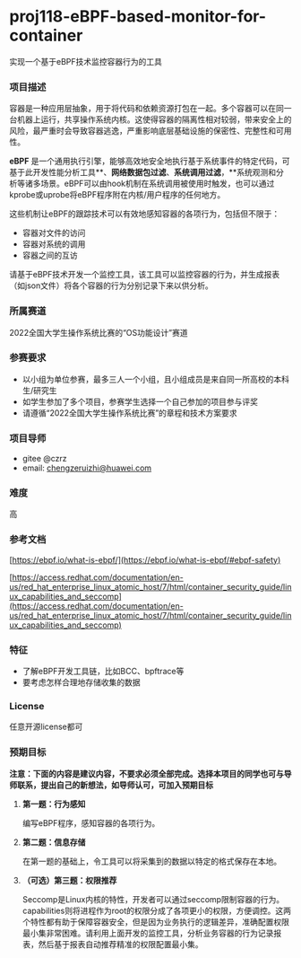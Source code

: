# proj118-eBPF-based-monitor-for-container
实现一个基于eBPF技术监控容器行为的工具

### 项目描述

容器是一种应用层抽象，用于将代码和依赖资源打包在一起。多个容器可以在同一台机器上运行，共享操作系统内核。这使得容器的隔离性相对较弱，带来安全上的风险，最严重时会导致容器逃逸，严重影响底层基础设施的保密性、完整性和可用性。

**eBPF** 是一个通用执行引擎，能够高效地安全地执行基于系统事件的特定代码，可基于此开发性能分析工具**、**网络数据包过滤**、**系统调用过滤**，**系统观测和分析等诸多场景。eBPF可以由hook机制在系统调用被使用时触发，也可以通过kprobe或uprobe将eBPF程序附在内核/用户程序的任何地方。

这些机制让eBPF的跟踪技术可以有效地感知容器的各项行为，包括但不限于：

- 容器对文件的访问
- 容器对系统的调用
- 容器之间的互访

请基于eBPF技术开发一个监控工具，该工具可以监控容器的行为，并生成报表（如json文件）将各个容器的行为分别记录下来以供分析。

### 所属赛道

2022全国大学生操作系统比赛的“OS功能设计”赛道

### 参赛要求

- 以小组为单位参赛，最多三人一个小组，且小组成员是来自同一所高校的本科生/研究生
- 如学生参加了多个项目，参赛学生选择一个自己参加的项目参与评奖
- 请遵循“2022全国大学生操作系统比赛”的章程和技术方案要求

### 项目导师

- gitee @czrz
- email: chengzeruizhi@huawei.com

### 难度

高

### 参考文档

[https://ebpf.io/what-is-ebpf/](https://ebpf.io/what-is-ebpf/#ebpf-safety)

[https://access.redhat.com/documentation/en-us/red_hat_enterprise_linux_atomic_host/7/html/container_security_guide/linux_capabilities_and_seccomp](https://access.redhat.com/documentation/en-us/red_hat_enterprise_linux_atomic_host/7/html/container_security_guide/linux_capabilities_and_seccomp)

### 特征

- 了解eBPF开发工具链，比如BCC、bpftrace等
- 要考虑怎样合理地存储收集的数据

### License

任意开源license都可

### 预期目标

**注意：下面的内容是建议内容，不要求必须全部完成。选择本项目的同学也可与导师联系，提出自己的新想法，如导师认可，可加入预期目标**

1. **第一题：行为感知**

   编写eBPF程序，感知容器的各项行为。

2. **第二题：信息存储**

   在第一题的基础上，令工具可以将采集到的数据以特定的格式保存在本地。

3. **（可选）第三题：权限推荐**

   Seccomp是Linux内核的特性，开发者可以通过seccomp限制容器的行为。capabilities则将进程作为root的权限分成了各项更小的权限，方便调控。这两个特性都有助于保障容器安全，但是因为业务执行的逻辑差异，准确配置权限最小集非常困难。请利用上面开发的监控工具，分析业务容器的行为记录报表，然后基于报表自动推荐精准的权限配置最小集。